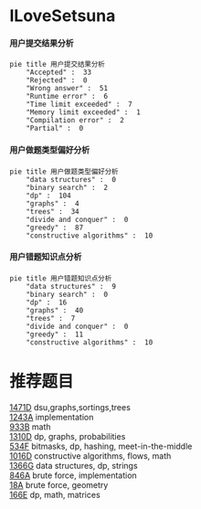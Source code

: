 # ILoveSetsuna

<!-- tabs:start -->



#### **用户提交结果分析**

```mermaid
pie title 用户提交结果分析
    "Accepted" :  33
    "Rejected" :  0
    "Wrong answer" :  51
    "Runtime error" :  6
    "Time limit exceeded" :  7
    "Memory limit exceeded" :  1
    "Compilation error" :  2
    "Partial" :  0
```

#### **用户做题类型偏好分析**

```mermaid
pie title 用户做题类型偏好分析
    "data structures" :  0
    "binary search" :  2
    "dp" :  104
    "graphs" :  4
    "trees" :  34
    "divide and conquer" :  0
    "greedy" :  87
    "constructive algorithms" :  10
```
#### **用户错题知识点分析**

```mermaid
pie title 用户错题知识点分析
    "data structures" :  9
    "binary search" :  0
    "dp" :  16
    "graphs" :  40
    "trees" :  7
    "divide and conquer" :  0
    "greedy" :  11
    "constructive algorithms" :  10
```



<!-- tabs:end -->
# 推荐题目
[1471D](https://codeforces.com/contest/1471/problem/D)		dsu,graphs,sortings,trees		  
[1243A](https://codeforces.com/contest/1243/problem/A)		implementation		  
[933B](https://codeforces.com/contest/933/problem/B)		math		  
[1310D](https://codeforces.com/contest/1310/problem/D)		dp,
                        graphs,
                        probabilities		  
[534F](https://codeforces.com/contest/534/problem/F)		bitmasks,
                        dp,
                        hashing,
                        meet-in-the-middle		  
[1016D](https://codeforces.com/contest/1016/problem/D)		constructive algorithms,
                        flows,
                        math		  
[1366G](https://codeforces.com/contest/1366/problem/G)		data structures,
                        dp,
                        strings		  
[846A](https://codeforces.com/contest/846/problem/A)		brute force,
                        implementation		  
[18A](https://codeforces.com/contest/18/problem/A)		brute force,
                        geometry		  
[166E](https://codeforces.com/contest/166/problem/E)		dp,
                        math,
                        matrices		  
